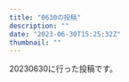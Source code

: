 ```yaml
---
title: "0630の投稿"
description: ""
date: "2023-06-30T15:25:32Z"
thumbnail: ""
---
```

20230630に行った投稿です。
<!--more-->
